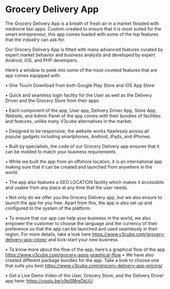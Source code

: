 # Grocery Delivery App
The Grocery Delivery App is a breath of fresh air in a market flooded with mediocre taxi apps. Custom-created to ensure that it is most suited for the smart entrepreneur, this app comes loaded with some of the top features that the industry can ask for.

Our Grocery Delivery App is fitted with many advanced features curated by expert market behavior and business analysts and developed by expert Android, iOS, and PHP developers. 

Here’s a window to peek into some of the most coveted features that are app comes equipped with:

•	One Touch Download from both Google Play Store and iOS App Store

•	Quick and seamless login facility for the User as well as the Delivery Driver and the Grocery Store from their apps

•	Each component of the app, User app, Delivery Driver App, Store App, Website, and Admin Panel of the app comes with their bundles of facilities and features, unlike many V3cube alternatives in the market. 

•	Designed to be responsive, the website works flawlessly across all popular gadgets including smartphones, Android, iPads, and iPhones.

•	Built by specialists, the code of our Grocery Delivery app ensures that it can be molded to match your business requirements.

•	While we built the app from an offshore location, it is an international app making sure that it can be created and launched from anywhere in the world.

•	The app also features a GEO LOCATION facility which makes it accessible and usable from any place at any time that the user needs. 

•	Not only do we offer you the Grocery Delivery app, but we also ensure to launch the app for you free. Apart from this, the app is also set up and configured to the system of the platform.

•	To ensure that our app can help your business in the world, we also empower the customer to choose the language and the currency of their preference so that the app can be launched and used seamlessly in their region. 
For more details, take a look here https://www.v3cube.com/grocery-delivery-app-clone/ and kick-start your new business. 

•	To know more about the flow of the app, here’s a graphical flow of the app https://www.v3cube.com/grocery-apps-graphical-flow
•	We have also created different package bundles for the app. 
Take a look to choose one that suits you best https://www.v3cube.com/grocery-delivery-app-pricing/

•	Get a Live Demo Video of the User, Grocery Store, and the Delivery Driver app here: https://youtu.be/v9pSMreDkUU
